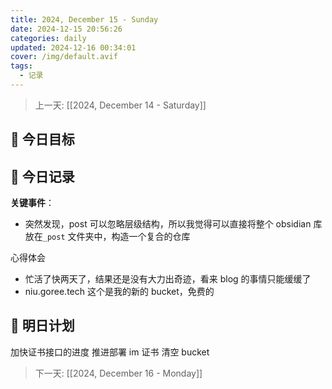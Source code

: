 ```yaml
---
title: 2024, December 15 - Sunday
date: 2024-12-15 20:56:26
categories: daily
updated: 2024-12-16 00:34:01
cover: /img/default.avif
tags:
  - 记录
---
```

> 上一天: [[2024, December 14 - Saturday]]

## 🌟 今日目标

## 📝 今日记录

**关键事件**：

- 突然发现，post 可以忽略层级结构，所以我觉得可以直接将整个 obsidian 库放在`_post` 文件夹中，构造一个复合的仓库

心得体会

- 忙活了快两天了，结果还是没有大力出奇迹，看来 blog 的事情只能缓缓了
- niu.goree.tech 这个是我的新的 bucket，免费的

## 🔮 明日计划

加快证书接口的进度
推进部署 im 证书
清空 bucket

> 下一天: [[2024, December 16 - Monday]]
